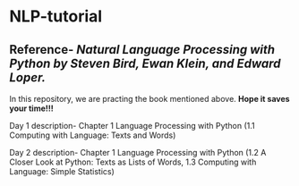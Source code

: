 # NLP-tutorial

## Reference- *Natural Language Processing with Python by Steven Bird, Ewan Klein, and Edward Loper.*

In this repository, we are practing the book mentioned above. **Hope it saves your time!!!**

Day 1 description- Chapter 1 Language Processing with Python (1.1 Computing with Language: Texts and Words)


Day 2 description- Chapter 1 Language Processing with Python (1.2 A Closer Look at Python: Texts as Lists of Words,
1.3 Computing with Language: Simple Statistics)


